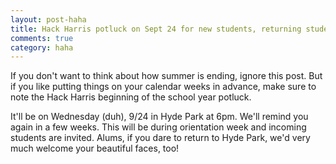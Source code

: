 ```yaml
---
layout: post-haha
title: Hack Harris potluck on Sept 24 for new students, returning students, and alums!
comments: true
category: haha
---
```


If you don't want to think about how summer is ending, ignore this post. But if you like putting things on your calendar weeks in advance, make sure to note the Hack Harris beginning of the school year potluck. 

It'll be on Wednesday (duh), 9/24 in Hyde Park at 6pm. We'll remind you again in a few weeks. This will be during orientation week and incoming students are invited. Alums, if you dare to return to Hyde Park, we'd very much welcome your beautiful faces, too! 
